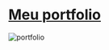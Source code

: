 # [Meu portfolio](https://piicareta.github.io/meuportfolio/)
![portfolio](https://user-images.githubusercontent.com/108621847/178082160-43fdde15-3b1b-41b6-9524-48c0abb1f236.jpg)

